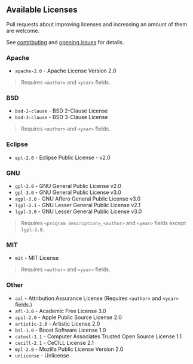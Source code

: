 ## Available Licenses
Pull requests about improving licenses and increasing an amount of them are welcome.

See [contributing](../.github/CONTRIBUTING.md) and [opening issues](../.github/ISSUE_TEMPLATE.md) for details.

### Apache
* `apache-2.0` - Apache License Version 2.0

> Requires `<author>` and `<year>` fields.

### BSD
* `bsd-2-clause` - BSD 2-Clause License
* `bsd-3-clause` - BSD 3-Clause License

> Requires `<author>` and `<year>` fields.

### Eclipse
* `epl-2.0` - Eclipse Public License - v2.0

### GNU
* `gpl-2.0` - GNU General Public License v2.0
* `gpl-3.0` - GNU General Public License v3.0
* `agpl-3.0` - GNU Affero General Public License v3.0
* `lgpl-2.1` - GNU Lesser General Public License v2.1
* `lgpl-3.0` - GNU Lesser General Public License v3.0

> Requires `<program description>`, `<author>` and `<year>` fields except
`lgpl-3.0`.

### MIT
* `mit` - MIT License

> Requires `<author>` and `<year>` fields.

### Other
* `aal` - Attribution Assurance License (Requires `<author>` and `<year>` fields.)
* `afl-3.0` - Academic Free License 3.0
* `apsl-2.0` - Apple Public Source License 2.0
* `artistic-2.0` - Artistic License 2.0
* `bsl-1.0` - Boost Software License 1.0
* `catosl-1.1` - Computer Associates Trusted Open Source License 1.1
* `cecill-2.1` - CeCILL License 2.1
* `mpl-2.0` - Mozilla Public License Version 2.0
* `unlicense` - Unlicense
